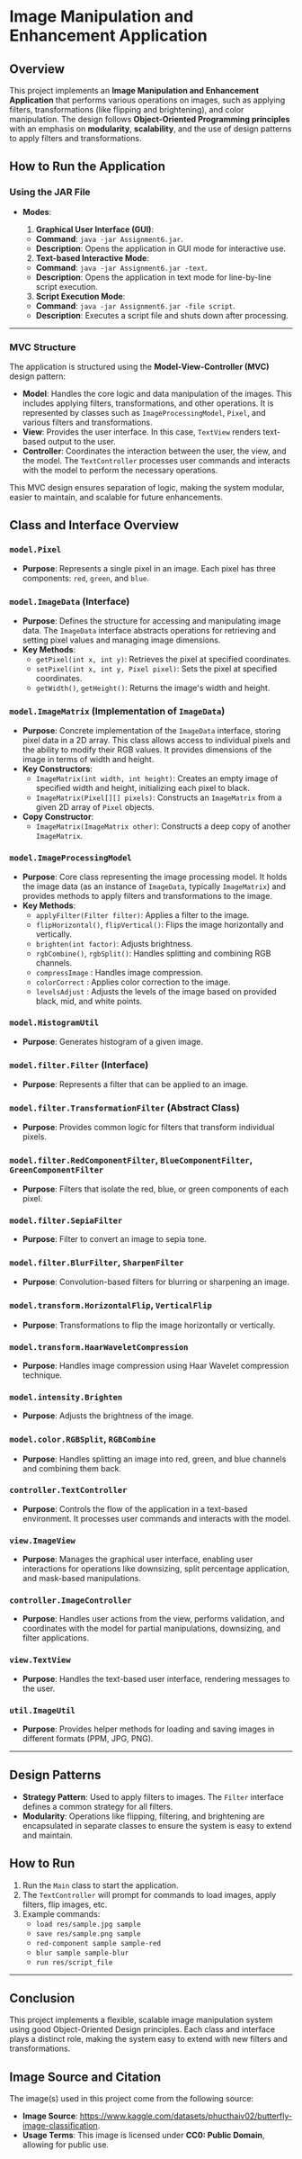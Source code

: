 # Image Manipulation and Enhancement Application

## Overview

This project implements an **Image Manipulation and Enhancement Application** that performs various
operations on images, such as applying filters, transformations (like flipping and brightening), and
color manipulation. The design follows **Object-Oriented Programming principles** with an emphasis
on **modularity**, **scalability**, and the use of design patterns to apply filters and
transformations.


## How to Run the Application

### Using the JAR File

- **Modes**:
    1. **Graphical User Interface (GUI)**:

    - **Command**: `java -jar Assignment6.jar`.
    - **Description**: Opens the application in GUI mode for interactive use.

    2. **Text-based Interactive Mode**:

    - **Command**: `java -jar Assignment6.jar -text`.
    - **Description**: Opens the application in text mode for line-by-line script execution.

    3. **Script Execution Mode**:

    - **Command**: `java -jar Assignment6.jar -file script`.
    - **Description**: Executes a script file and shuts down after processing.

---

### MVC Structure

The application is structured using the **Model-View-Controller (MVC)** design pattern:

- **Model**: Handles the core logic and data manipulation of the images. This includes applying
  filters, transformations, and other operations. It is represented by classes such as
  `ImageProcessingModel`, `Pixel`, and various filters and transformations.
- **View**: Provides the user interface. In this case, `TextView` renders text-based output to the
  user.
- **Controller**: Coordinates the interaction between the user, the view, and the model. The
  `TextController` processes user commands and interacts with the model to perform the necessary
  operations.

This MVC design ensures separation of logic, making the system modular, easier to maintain, and
scalable for future enhancements.

## Class and Interface Overview

### `model.Pixel`

- **Purpose**: Represents a single pixel in an image. Each pixel has three components: `red`,
  `green`, and `blue`.

### `model.ImageData` (Interface)

- **Purpose**: Defines the structure for accessing and manipulating image data. The `ImageData`
  interface abstracts operations for retrieving and setting pixel values and managing image
  dimensions.
- **Key Methods**:
    - `getPixel(int x, int y)`: Retrieves the pixel at specified coordinates.
    - `setPixel(int x, int y, Pixel pixel)`: Sets the pixel at specified coordinates.
    - `getWidth()`, `getHeight()`: Returns the image's width and height.

### `model.ImageMatrix` (Implementation of `ImageData`)

- **Purpose**: Concrete implementation of the `ImageData` interface, storing pixel data in a 2D
  array. This class allows access to individual pixels and the ability to modify their RGB values.
  It provides dimensions of the image in terms of width and height.
- **Key Constructors**:
    - `ImageMatrix(int width, int height)`: Creates an empty image of specified width and height,
      initializing each pixel to black.
    - `ImageMatrix(Pixel[][] pixels)`: Constructs an `ImageMatrix` from a given 2D array of `Pixel`
      objects.
- **Copy Constructor**:
    - `ImageMatrix(ImageMatrix other)`: Constructs a deep copy of another `ImageMatrix`.

### `model.ImageProcessingModel`

- **Purpose**: Core class representing the image processing model. It holds the image data (as an
  instance of `ImageData`, typically `ImageMatrix`) and provides methods to apply filters and
  transformations to the image.
- **Key Methods**:
    - `applyFilter(Filter filter)`: Applies a filter to the image.
    - `flipHorizontal()`, `flipVertical()`: Flips the image horizontally and vertically.
    - `brighten(int factor)`: Adjusts brightness.
    - `rgbCombine()`, `rgbSplit()`: Handles splitting and combining RGB channels.
    - `compressImage` : Handles image compression.
    - `colorCorrect` : Applies color correction to the image.
    - `levelsAdjust` : Adjusts the levels of the image based on provided black, mid, and white
      points.

### `model.HistogramUtil`

- **Purpose**: Generates histogram of a given image.

### `model.filter.Filter` (Interface)

- **Purpose**: Represents a filter that can be applied to an image.

### `model.filter.TransformationFilter` (Abstract Class)

- **Purpose**: Provides common logic for filters that transform individual pixels.

### `model.filter.RedComponentFilter`, `BlueComponentFilter`, `GreenComponentFilter`

- **Purpose**: Filters that isolate the red, blue, or green components of each pixel.

### `model.filter.SepiaFilter`

- **Purpose**: Filter to convert an image to sepia tone.

### `model.filter.BlurFilter`, `SharpenFilter`

- **Purpose**: Convolution-based filters for blurring or sharpening an image.

### `model.transform.HorizontalFlip`, `VerticalFlip`

- **Purpose**: Transformations to flip the image horizontally or vertically.

### `model.transform.HaarWaveletCompression`

- **Purpose**: Handles image compression using Haar Wavelet compression technique.

### `model.intensity.Brighten`

- **Purpose**: Adjusts the brightness of the image.

### `model.color.RGBSplit`, `RGBCombine`

- **Purpose**: Handles splitting an image into red, green, and blue channels and combining them
  back.

### `controller.TextController`

- **Purpose**: Controls the flow of the application in a text-based environment. It processes user
  commands and interacts with the model.

### `view.ImageView`

- **Purpose**: Manages the graphical user interface, enabling user interactions for operations like
  downsizing, split percentage application, and mask-based manipulations.

### `controller.ImageController`

- **Purpose**: Handles user actions from the view, performs validation, and coordinates with the
  model for partial manipulations, downsizing, and filter applications.

### `view.TextView`

- **Purpose**: Handles the text-based user interface, rendering messages to the user.

### `util.ImageUtil`

- **Purpose**: Provides helper methods for loading and saving images in different formats (PPM, JPG,
  PNG).

---

## Design Patterns

- **Strategy Pattern**: Used to apply filters to images. The `Filter` interface defines a common
  strategy for all filters.
- **Modularity**: Operations like flipping, filtering, and brightening are encapsulated in separate
  classes to ensure the system is easy to extend and maintain.

## How to Run

1. Run the `Main` class to start the application.
2. The `TextController` will prompt for commands to load images, apply filters, flip images, etc.
3. Example commands:
    - `load res/sample.jpg sample`
    - `save res/sample.png sample`
    - `red-component sample sample-red`
    - `blur sample sample-blur`
    - `run res/script_file`

---

## Conclusion

This project implements a flexible, scalable image manipulation system using good Object-Oriented
Design principles. Each class and interface plays a distinct role, making the system easy to extend
with new filters and transformations.

## Image Source and Citation

The image(s) used in this project come from the following source:

- **Image Source**: https://www.kaggle.com/datasets/phucthaiv02/butterfly-image-classification.
- **Usage Terms**: This image is licensed under **CC0: Public Domain**, allowing for public use.
